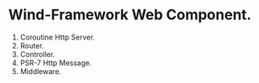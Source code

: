 # Wind-Framework Web Component.

1. Coroutine Http Server.
1. Router.
1. Controller.
1. PSR-7 Http Message.
1. Middleware.
